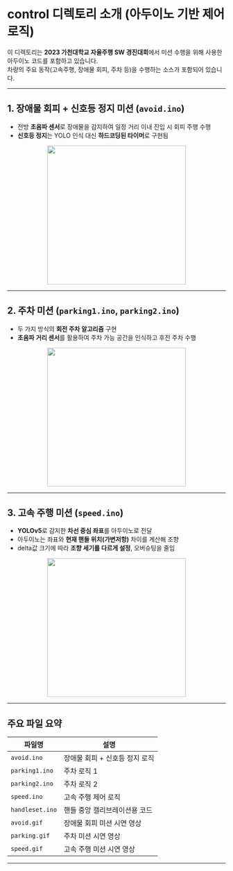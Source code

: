 # control 디렉토리 소개 (아두이노 기반 제어 로직)

이 디렉토리는 **2023 가천대학교 자율주행 SW 경진대회**에서 미션 수행을 위해 사용한 아두이노 코드를 포함하고 있습니다.  
차량의 주요 동작(고속주행, 장애물 회피, 주차 등)을 수행하는 소스가 포함되어 있습니다.

---

## 1. 장애물 회피 + 신호등 정지 미션 (`avoid.ino`)

- 전방 **초음파 센서**로 장애물을 감지하여 일정 거리 이내 진입 시 회피 주행 수행
- **신호등 정지**는 YOLO 인식 대신 **하드코딩된 타이머**로 구현됨

<p align="center">
  <img src="./avoid.gif" width="320">
</p>

---

## 2. 주차 미션 (`parking1.ino`, `parking2.ino`)

- 두 가지 방식의 **회전 주차 알고리즘** 구현
- **초음파 거리 센서**를 활용하여 주차 가능 공간을 인식하고 후진 주차 수행

<p align="center">
  <img src="./parking.gif" width="320">
</p>

---

## 3. 고속 주행 미션 (`speed.ino`)

- **YOLOv5**로 감지한 **차선 중심 좌표**를 아두이노로 전달
- 아두이노는 좌표와 **현재 핸들 위치(가변저항)** 차이를 계산해 조향
- delta값 크기에 따라 **조향 세기를 다르게 설정**, 오버슈팅을 줄임

<p align="center">
  <img src="./speed.gif" width="320">
</p>

---

## 주요 파일 요약

| 파일명           | 설명                                      |
|------------------|-------------------------------------------|
| `avoid.ino`      | 장애물 회피 + 신호등 정지 로직             |
| `parking1.ino`   | 주차 로직 1                                |
| `parking2.ino`   | 주차 로직 2                                |
| `speed.ino`      | 고속 주행 제어 로직                        |
| `handleset.ino`  | 핸들 중앙 캘리브레이션용 코드              |
| `avoid.gif`      | 장애물 회피 미션 시연 영상                  |
| `parking.gif`    | 주차 미션 시연 영상                        |
| `speed.gif`      | 고속 주행 미션 시연 영상                   |

---
